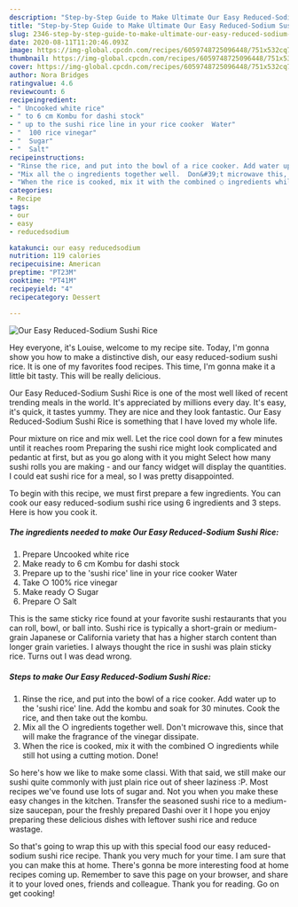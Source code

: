 ```yaml
---
description: "Step-by-Step Guide to Make Ultimate Our Easy Reduced-Sodium Sushi Rice"
title: "Step-by-Step Guide to Make Ultimate Our Easy Reduced-Sodium Sushi Rice"
slug: 2346-step-by-step-guide-to-make-ultimate-our-easy-reduced-sodium-sushi-rice
date: 2020-08-11T11:20:46.093Z
image: https://img-global.cpcdn.com/recipes/6059748725096448/751x532cq70/our-easy-reduced-sodium-sushi-rice-recipe-main-photo.jpg
thumbnail: https://img-global.cpcdn.com/recipes/6059748725096448/751x532cq70/our-easy-reduced-sodium-sushi-rice-recipe-main-photo.jpg
cover: https://img-global.cpcdn.com/recipes/6059748725096448/751x532cq70/our-easy-reduced-sodium-sushi-rice-recipe-main-photo.jpg
author: Nora Bridges
ratingvalue: 4.6
reviewcount: 6
recipeingredient:
- " Uncooked white rice"
- " to 6 cm Kombu for dashi stock"
- " up to the sushi rice line in your rice cooker  Water"
- "  100 rice vinegar"
- "  Sugar"
- "  Salt"
recipeinstructions:
- "Rinse the rice, and put into the bowl of a rice cooker. Add water up to the &#39;sushi rice&#39; line. Add the kombu and soak for 30 minutes. Cook the rice, and then take out the kombu."
- "Mix all the ○ ingredients together well.  Don&#39;t microwave this, since that will make the fragrance of the vinegar dissipate."
- "When the rice is cooked, mix it with the combined ○ ingredients while still hot using a cutting motion. Done!"
categories:
- Recipe
tags:
- our
- easy
- reducedsodium

katakunci: our easy reducedsodium 
nutrition: 119 calories
recipecuisine: American
preptime: "PT23M"
cooktime: "PT41M"
recipeyield: "4"
recipecategory: Dessert

---
```



![Our Easy Reduced-Sodium Sushi Rice](https://img-global.cpcdn.com/recipes/6059748725096448/751x532cq70/our-easy-reduced-sodium-sushi-rice-recipe-main-photo.jpg)

Hey everyone, it's Louise, welcome to my recipe site. Today, I'm gonna show you how to make a distinctive dish, our easy reduced-sodium sushi rice. It is one of my favorites food recipes. This time, I'm gonna make it a little bit tasty. This will be really delicious.

Our Easy Reduced-Sodium Sushi Rice is one of the most well liked of recent trending meals in the world. It's appreciated by millions every day. It's easy, it's quick, it tastes yummy. They are nice and they look fantastic. Our Easy Reduced-Sodium Sushi Rice is something that I have loved my whole life.

Pour mixture on rice and mix well. Let the rice cool down for a few minutes until it reaches room Preparing the sushi rice might look complicated and pedantic at first, but as you go along with it you might Select how many sushi rolls you are making - and our fancy widget will display the quantities. I could eat sushi rice for a meal, so I was pretty disappointed.


To begin with this recipe, we must first prepare a few ingredients. You can cook our easy reduced-sodium sushi rice using 6 ingredients and 3 steps. Here is how you cook it.

<!--inarticleads1-->

##### The ingredients needed to make Our Easy Reduced-Sodium Sushi Rice:

1. Prepare  Uncooked white rice
1. Make ready  to 6 cm Kombu for dashi stock
1. Prepare  up to the &#39;sushi rice&#39; line in your rice cooker  Water
1. Take  ○ 100% rice vinegar
1. Make ready  ○ Sugar
1. Prepare  ○ Salt


This is the same sticky rice found at your favorite sushi restaurants that you can roll, bowl, or ball into. Sushi rice is typically a short-grain or medium-grain Japanese or California variety that has a higher starch content than longer grain varieties. I always thought the rice in sushi was plain sticky rice. Turns out I was dead wrong. 

<!--inarticleads2-->

##### Steps to make Our Easy Reduced-Sodium Sushi Rice:

1. Rinse the rice, and put into the bowl of a rice cooker. Add water up to the &#39;sushi rice&#39; line. Add the kombu and soak for 30 minutes. Cook the rice, and then take out the kombu.
1. Mix all the ○ ingredients together well.  Don&#39;t microwave this, since that will make the fragrance of the vinegar dissipate.
1. When the rice is cooked, mix it with the combined ○ ingredients while still hot using a cutting motion. Done!


So here&#39;s how we like to make some classi. With that said, we still make our sushi quite commonly with just plain rice out of sheer laziness :P. Most recipes we&#39;ve found use lots of sugar and. Not you when you make these easy changes in the kitchen. Transfer the seasoned sushi rice to a medium-size saucepan, pour the freshly prepared Dashi over it I hope you enjoy preparing these delicious dishes with leftover sushi rice and reduce wastage. 

So that's going to wrap this up with this special food our easy reduced-sodium sushi rice recipe. Thank you very much for your time. I am sure that you can make this at home. There's gonna be more interesting food at home recipes coming up. Remember to save this page on your browser, and share it to your loved ones, friends and colleague. Thank you for reading. Go on get cooking!
